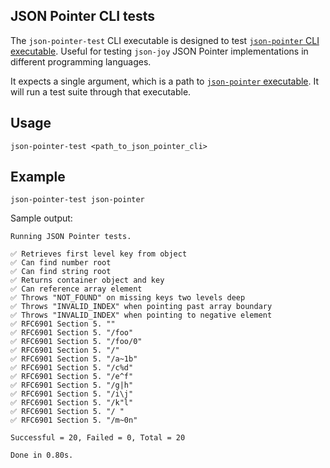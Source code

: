 ## JSON Pointer CLI tests

The `json-pointer-test` CLI executable is designed to test [`json-pointer` CLI
executable](./json-pointer.md). Useful for testing `json-joy` JSON Pointer
implementations in different programming languages.

It expects a single argument, which is a path to [`json-pointer` executable](./json-pointer.md). It
will run a test suite through that executable.


## Usage

```
json-pointer-test <path_to_json_pointer_cli>
```


## Example

```
json-pointer-test json-pointer
```

Sample output:

```
Running JSON Pointer tests.

✅ Retrieves first level key from object
✅ Can find number root
✅ Can find string root
✅ Returns container object and key
✅ Can reference array element
✅ Throws "NOT_FOUND" on missing keys two levels deep
✅ Throws "INVALID_INDEX" when pointing past array boundary
✅ Throws "INVALID_INDEX" when pointing to negative element
✅ RFC6901 Section 5. ""
✅ RFC6901 Section 5. "/foo"
✅ RFC6901 Section 5. "/foo/0"
✅ RFC6901 Section 5. "/"
✅ RFC6901 Section 5. "/a~1b"
✅ RFC6901 Section 5. "/c%d"
✅ RFC6901 Section 5. "/e^f"
✅ RFC6901 Section 5. "/g|h"
✅ RFC6901 Section 5. "/i\j"
✅ RFC6901 Section 5. "/k"l"
✅ RFC6901 Section 5. "/ "
✅ RFC6901 Section 5. "/m~0n"

Successful = 20, Failed = 0, Total = 20

Done in 0.80s.
```
